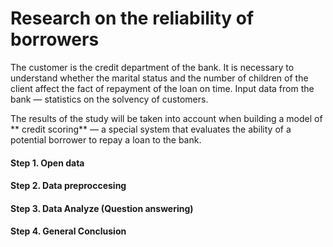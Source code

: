 # Research on the reliability of borrowers

The customer is the credit department of the bank. It is necessary to understand whether the marital status and the number of children of the client affect the fact of repayment of the loan on time. Input data from the bank — statistics on the solvency of customers.

The results of the study will be taken into account when building a model of ** credit scoring** — a special system that evaluates the ability of a potential borrower to repay a loan to the bank.

#### Step 1. Open data
#### Step 2. Data preproccesing
#### Step 3. Data Analyze (Question answering)
#### Step 4. General Conclusion
